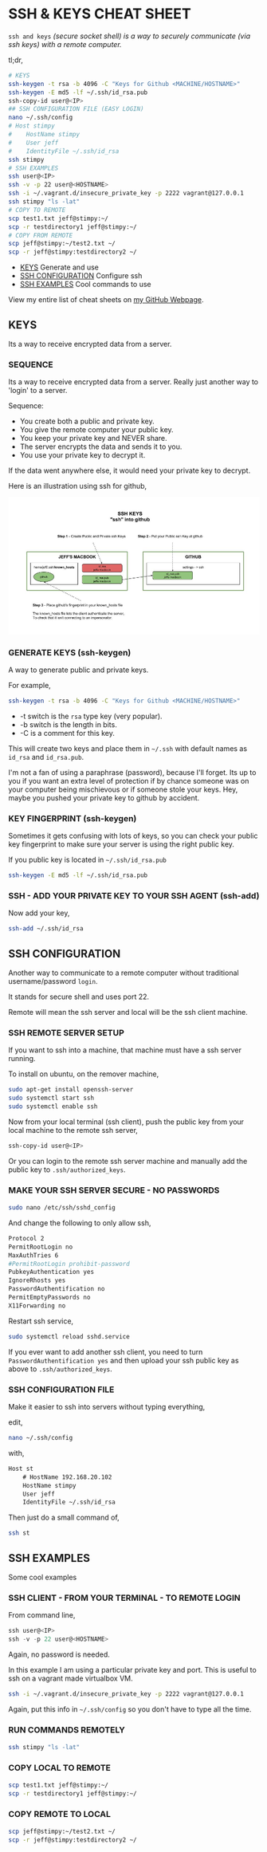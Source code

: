 # SSH & KEYS CHEAT SHEET

`ssh and keys` _(secure socket shell) is a way to securely
communicate (via ssh keys) with a remote computer._

tl;dr,

```bash
# KEYS
ssh-keygen -t rsa -b 4096 -C "Keys for Github <MACHINE/HOSTNAME>"
ssh-keygen -E md5 -lf ~/.ssh/id_rsa.pub
ssh-copy-id user@<IP>
## SSH CONFIGURATION FILE (EASY LOGIN)
nano ~/.ssh/config
# Host stimpy
#    HostName stimpy
#    User jeff
#    IdentityFile ~/.ssh/id_rsa
ssh stimpy
# SSH EXAMPLES
ssh user@<IP>
ssh -v -p 22 user@<HOSTNAME>
ssh -i ~/.vagrant.d/insecure_private_key -p 2222 vagrant@127.0.0.1
ssh stimpy "ls -lat"
# COPY TO REMOTE
scp test1.txt jeff@stimpy:~/
scp -r testdirectory1 jeff@stimpy:~/
# COPY FROM REMOTE
scp jeff@stimpy:~/test2.txt ~/
scp -r jeff@stimpy:testdirectory2 ~/
```

* [KEYS](https://github.com/JeffDeCola/my-cheat-sheets/tree/master/software/development/operating-systems/linux/ssh-and-keys-cheat-sheet#keys)
  Generate and use
* [SSH CONFIGURATION](https://github.com/JeffDeCola/my-cheat-sheets/tree/master/software/development/operating-systems/linux/ssh-and-keys-cheat-sheet#ssh-configuration)
  Configure ssh
* [SSH EXAMPLES](https://github.com/JeffDeCola/my-cheat-sheets/tree/master/software/development/operating-systems/linux/ssh-and-keys-cheat-sheet#ssh-examples)
  Cool commands to use

View my entire list of cheat sheets on
[my GitHub Webpage](https://jeffdecola.github.io/my-cheat-sheets/).

## KEYS

Its a way to receive encrypted data from a server.

### SEQUENCE

Its a way to receive encrypted data from a server.
Really just another way to 'login' to a server.

Sequence:

* You create both a public and private key.
* You give the remote computer your public key.
* You keep your private key and NEVER share.
* The server encrypts the data and sends it to you.
* You use your private key to decrypt it.

If the data went anywhere else, it would need your private
key to decrypt.

Here is an illustration using ssh for github,

![IMAGE -  ssh keys github overview - IMAGE](../../../../../docs/pics/ssh-keys-github-overview.jpg)

### GENERATE KEYS (ssh-keygen)

A way to generate public and private keys.

For example,

```bash
ssh-keygen -t rsa -b 4096 -C "Keys for Github <MACHINE/HOSTNAME>"
```

* -t switch is the `rsa` type key (very popular).
* -b switch is the length in bits.
* -C is a comment for this key.

This will create two keys and place them in
`~/.ssh` with default names as `id_rsa` and `id_rsa.pub`.

I'm not a fan of using a paraphrase (password), because I'll
forget.  Its up to you if you want an extra level of protection if
by chance someone was on your computer being mischievous or if
someone stole your keys.  Hey, maybe you pushed your private key
to github by accident.

### KEY FINGERPRINT (ssh-keygen)

Sometimes it gets confusing with lots of keys, so you
can check your public key fingerprint to make sure your
server is using the right public key.

If you public key is located in `~/.ssh/id_rsa.pub`

```bash
ssh-keygen -E md5 -lf ~/.ssh/id_rsa.pub
```

### SSH - ADD YOUR PRIVATE KEY TO YOUR SSH AGENT (ssh-add)

Now add your key,

```bash
ssh-add ~/.ssh/id_rsa
```

## SSH CONFIGURATION

Another way to communicate to a remote computer without
traditional username/password `login`.

It stands for secure shell and uses port 22.

Remote will mean the ssh server and local will be the ssh client machine.

### SSH REMOTE SERVER SETUP

If you want to ssh into a machine, that machine must have a ssh server running.

To install on ubuntu, on the remover machine,

```bash
sudo apt-get install openssh-server
sudo systemctl start ssh
sudo systemctl enable ssh
```

Now from your local terminal (ssh client), push the public key
from your local machine to the remote ssh server,

```bash
ssh-copy-id user@<IP>
```

Or you can login to the remote ssh server machine and manually
add the public key to `.ssh/authorized_keys`.

### MAKE YOUR SSH SERVER SECURE - NO PASSWORDS

```bash
sudo nano /etc/ssh/sshd_config
```

And change the following to only allow ssh,

```bash
Protocol 2
PermitRootLogin no
MaxAuthTries 6
#PermitRootLogin prohibit-password
PubkeyAuthentication yes
IgnoreRhosts yes
PasswordAuthentification no
PermitEmptyPasswords no
X11Forwarding no
```

Restart ssh service,

```bash
sudo systemctl reload sshd.service
```

If you ever want to add another ssh client, you need to
turn `PasswordAuthentification yes` and then upload
your ssh public key as above to `.ssh/authorized_keys`.

### SSH CONFIGURATION FILE

Make it easier to ssh into servers without typing everything,

edit,

```bash
nano ~/.ssh/config
```

with,

```txt
Host st
    # HostName 192.168.20.102
    HostName stimpy
    User jeff
    IdentityFile ~/.ssh/id_rsa
```

Then just do a small command of,

```bash
ssh st
```

## SSH EXAMPLES

Some cool examples

### SSH CLIENT - FROM YOUR TERMINAL - TO REMOTE LOGIN

From command line,

```go
ssh user@<IP>
ssh -v -p 22 user@<HOSTNAME>
```

Again, no password is needed.

In this example I am using a particular private key and port.
This is useful to ssh on a vagrant made virtualbox VM.

```bash
ssh -i ~/.vagrant.d/insecure_private_key -p 2222 vagrant@127.0.0.1
```

Again, put this info in `~/.ssh/config` so you don't have to type all the time.

### RUN COMMANDS REMOTELY

```bash
ssh stimpy "ls -lat"
```

### COPY LOCAL TO REMOTE

```bash
scp test1.txt jeff@stimpy:~/
scp -r testdirectory1 jeff@stimpy:~/
```

### COPY REMOTE TO LOCAL

```bash
scp jeff@stimpy:~/test2.txt ~/
scp -r jeff@stimpy:testdirectory2 ~/
```
